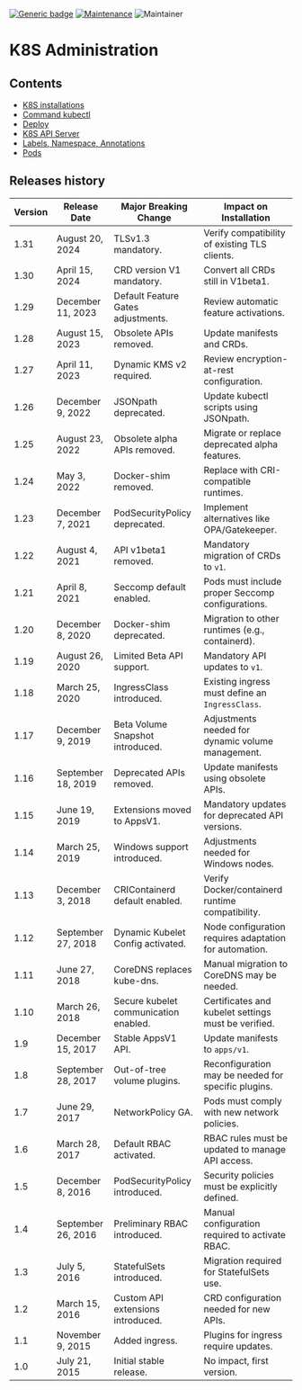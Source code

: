 [![Generic badge](https://img.shields.io/badge/Version-1.0-<COLOR>.svg)](https://shields.io/)
[![Maintenance](https://img.shields.io/badge/Maintained%3F-yes-green.svg)](https://GitHub.com/Naereen/StrapDown.js/graphs/commit-activity)
![Maintainer](https://img.shields.io/badge/maintainer-raphael.chir@gmail.com-blue)
# K8S Administration

## Contents
- [K8S installations](01-k8s-installation/README.md)
- [Command kubectl](02-kubectl/README.md)
- [Deploy](03-k8s-deploy/README.md)
- [K8S API Server](04-k8s-api/README.md)
- [Labels, Namespace, Annotations](05-labels-annotations-ns/README.md)
- [Pods](06-pods/README.md)


## Releases history
| **Version** | **Release Date**   | **Major Breaking Change**                        | **Impact on Installation**                              |
|-------------|---------------------|--------------------------------------------------|--------------------------------------------------------|
| 1.31        | August 20, 2024    | TLSv1.3 mandatory.                              | Verify compatibility of existing TLS clients.          |
| 1.30        | April 15, 2024     | CRD version V1 mandatory.                       | Convert all CRDs still in V1beta1.                     |
| 1.29        | December 11, 2023  | Default Feature Gates adjustments.              | Review automatic feature activations.                  |
| 1.28        | August 15, 2023    | Obsolete APIs removed.                          | Update manifests and CRDs.                             |
| 1.27        | April 11, 2023     | Dynamic KMS v2 required.                        | Review encryption-at-rest configuration.               |
| 1.26        | December 9, 2022   | JSONpath deprecated.                            | Update kubectl scripts using JSONpath.                 |
| 1.25        | August 23, 2022    | Obsolete alpha APIs removed.                    | Migrate or replace deprecated alpha features.          |
| 1.24        | May 3, 2022        | Docker-shim removed.                            | Replace with CRI-compatible runtimes.                  |
| 1.23        | December 7, 2021   | PodSecurityPolicy deprecated.                   | Implement alternatives like OPA/Gatekeeper.            |
| 1.22        | August 4, 2021     | API v1beta1 removed.                            | Mandatory migration of CRDs to `v1`.                   |
| 1.21        | April 8, 2021      | Seccomp default enabled.                        | Pods must include proper Seccomp configurations.        |
| 1.20        | December 8, 2020   | Docker-shim deprecated.                         | Migration to other runtimes (e.g., containerd).         |
| 1.19        | August 26, 2020    | Limited Beta API support.                       | Mandatory API updates to `v1`.                         |
| 1.18        | March 25, 2020     | IngressClass introduced.                        | Existing ingress must define an `IngressClass`.         |
| 1.17        | December 9, 2019   | Beta Volume Snapshot introduced.                | Adjustments needed for dynamic volume management.       |
| 1.16        | September 18, 2019 | Deprecated APIs removed.                        | Update manifests using obsolete APIs.                  |
| 1.15        | June 19, 2019      | Extensions moved to AppsV1.                     | Mandatory updates for deprecated API versions.          |
| 1.14        | March 25, 2019     | Windows support introduced.                     | Adjustments needed for Windows nodes.                  |
| 1.13        | December 3, 2018   | CRIContainerd default enabled.                  | Verify Docker/containerd runtime compatibility.         |
| 1.12        | September 27, 2018 | Dynamic Kubelet Config activated.               | Node configuration requires adaptation for automation.  |
| 1.11        | June 27, 2018      | CoreDNS replaces kube-dns.                      | Manual migration to CoreDNS may be needed.              |
| 1.10        | March 26, 2018     | Secure kubelet communication enabled.           | Certificates and kubelet settings must be verified.     |
| 1.9         | December 15, 2017  | Stable AppsV1 API.                              | Update manifests to `apps/v1`.                         |
| 1.8         | September 28, 2017 | Out-of-tree volume plugins.                     | Reconfiguration may be needed for specific plugins.     |
| 1.7         | June 29, 2017      | NetworkPolicy GA.                               | Pods must comply with new network policies.             |
| 1.6         | March 28, 2017     | Default RBAC activated.                         | RBAC rules must be updated to manage API access.        |
| 1.5         | December 8, 2016   | PodSecurityPolicy introduced.                   | Security policies must be explicitly defined.           |
| 1.4         | September 26, 2016 | Preliminary RBAC introduced.                    | Manual configuration required to activate RBAC.         |
| 1.3         | July 5, 2016       | StatefulSets introduced.                        | Migration required for StatefulSets use.               |
| 1.2         | March 15, 2016     | Custom API extensions introduced.               | CRD configuration needed for new APIs.                 |
| 1.1         | November 9, 2015   | Added ingress.                                  | Plugins for ingress require updates.                   |
| 1.0         | July 21, 2015      | Initial stable release.                         | No impact, first version.                              |

